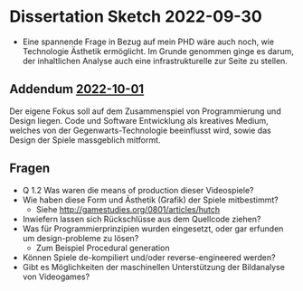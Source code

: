 # Dissertation Sketch 2022-09-30
- Eine spannende Frage in Bezug auf mein PHD wäre auch noch, wie Technologie Ästhetik ermöglicht. Im Grunde genommen ginge es darum, der inhaltlichen Analyse auch eine infrastrukturelle zur Seite zu stellen.


## Addendum [2022-10-01](daily/2022-10-01.md)
Der eigene Fokus soll auf dem Zusammenspiel von Programmierung und Design liegen. Code und Software Entwicklung als kreatives Medium, welches von der Gegenwarts-Technologie beeinflusst wird, sowie das Design der Spiele massgeblich mitformt.

## Fragen
- Q 1.2 Was waren die means of production dieser Videospiele?
- Wie haben diese Form und Ästhetik (Grafik) der Spiele mitbestimmt?
	- Siehe http://gamestudies.org/0801/articles/hutch
- Inwiefern lassen sich Rückschlüsse aus dem Quellcode ziehen?
- Was für Programmierprinzipien wurden eingesetzt, oder gar erfunden um design-probleme zu lösen?
	- Zum Beispiel Procedural generation
- Können Spiele de-kompiliert und/oder reverse-engineered werden?
- Gibt es Möglichkeiten der maschinellen Unterstützung der Bildanalyse von Videogames?